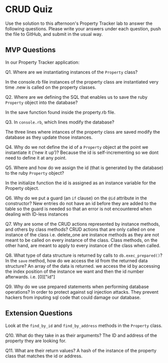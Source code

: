 # CRUD Quiz

Use the solution to this afternoon's Property Tracker lab to answer the following questions. Please write your answers under each question, push the file to GitHub, and submit in the usual way.

## MVP Questions

In our Property Tracker application:

Q1. Where are we instantiating instances of the `Property` class?

In the console.rb file instances of the property class are instantiated very time .new is called on the property classes.

Q2. Where are we defining the SQL that enables us to save the ruby `Property` object into the database?

In the save function found inside the property.rb file.

Q3. In `console.rb`, which lines modify the database?

The three lines where intances of the property class are saved modify the database as they update those instances.

Q4. Why do we not define the id of a `Property` object at the point we instantiate it (‘new it up’)?
  Because the id is self-incrementing so we dont need to define it at any point.

Q5. Where and how do we assign the id (that is generated by the database) to the ruby `Property` object?

  In the initialize function the id is assigned as an instance variable for the Property object.

Q6. Why do we put a guard (an `if` clause) on the `@id` attribute in the constructor?
  New entries do not have an id before they are added to the table so the guard
  is needed so that an error is not encountered when dealing with ID-less instances

Q7. Why are some of the CRUD actions represented by instance methods, and others by class methods?
  CRUD actions that are only called on one instance of the class i.e. delete_one
  are instance methods as they are not meant to be called on every instance of the class.
  Class methods, on the other hand, are meant to apply to every instance of the
  class when called.

Q8. What type of data structure is returned by calls to `db.exec_prepared()`? In the `save` method, how do we access the id from the returned data structure?
  An array of the data is returned. we access the id by accessing the index position
  of the instance we want and then the id number afterwards.
  i.e. [0]["id"]

Q9. Why do we use prepared statements when performing database operations?
In order to protect against sql injection attacks. They prevent hackers from
inputing sql code that could damage our database.

## Extension Questions

Look at the `find_by_id` and `find_by_address` methods in the `Property` class.

Q10. What do they take in as their arguments?
The ID and address of the property they are looking for.

Q11. What are their return values?
A hash of the instance of the property class that matches the id or address.
